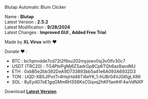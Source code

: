 Blutap Automatic Blum Clicker  
  
Name : **Blutap**  
Latest Version : **2.5.2**  
Latest Modification : **9/28/2024**  
Latest Changes : **Improved GUI , Added Free Trial**  
  
Made by **XL Virus** with ❤️                                                                                       
  
Donate ❤️ :                                                                                                                         
- BTC : bc1qmvdde7cd72t2f9xu202myjswv0sj3v0lfv30c7
- USDT (TRC20) : TG4PbiPgMj6ZSadrGp8Cp6TQh6az8andMJ
- ETH : 0xbB5e2bb392DeA9D733893bb5a41e6A093A6932D3
- TON : UQD-XB5JlPxiITr4HxjHd46Ti6eYK_1-hUBr04VJG6lgLX86
- SOL : 8yEydG7oE1gqGMmRH3S6KsCGqvq2hKFfantHF4wVdNXP


Download [**Latest Version**](download.xlvirus.ir/Blutap2.5.2.exe)
